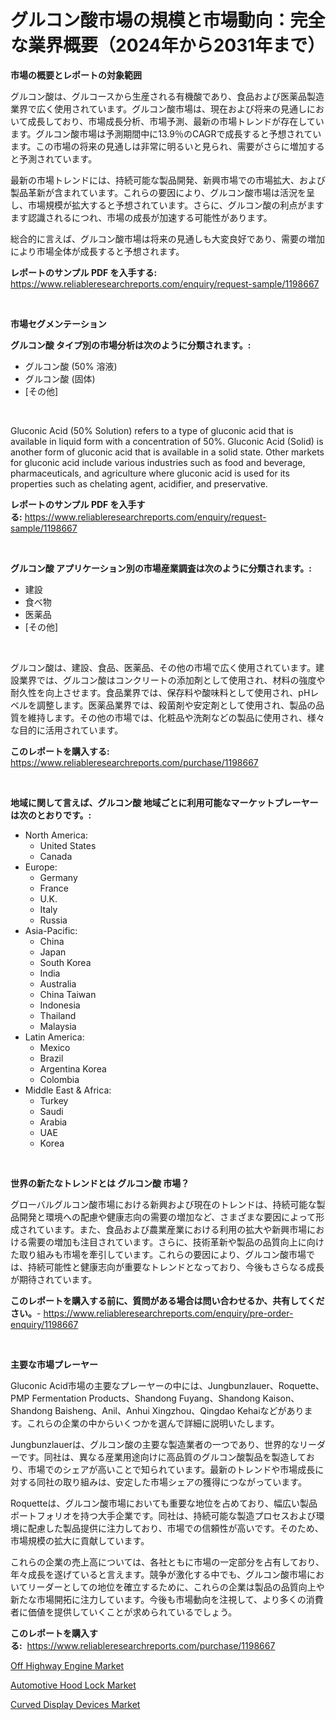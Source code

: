 <p><h1>グルコン酸市場の規模と市場動向：完全な業界概要（2024年から2031年まで）</h1></p><p><strong>市場の概要とレポートの対象範囲</strong></p>
<p><p>グルコン酸は、グルコースから生産される有機酸であり、食品および医薬品製造業界で広く使用されています。グルコン酸市場は、現在および将来の見通しにおいて成長しており、市場成長分析、市場予測、最新の市場トレンドが存在しています。グルコン酸市場は予測期間中に13.9％のCAGRで成長すると予想されています。この市場の将来の見通しは非常に明るいと見られ、需要がさらに増加すると予測されています。</p><p>最新の市場トレンドには、持続可能な製品開発、新興市場での市場拡大、および製品革新が含まれています。これらの要因により、グルコン酸市場は活況を呈し、市場規模が拡大すると予想されています。さらに、グルコン酸の利点がますます認識されるにつれ、市場の成長が加速する可能性があります。</p><p>総合的に言えば、グルコン酸市場は将来の見通しも大変良好であり、需要の増加により市場全体が成長すると予想されます。</p></p>
<p><strong>レポートのサンプル PDF を入手する:</strong> <a href="https://www.reliableresearchreports.com/enquiry/request-sample/1198667">https://www.reliableresearchreports.com/enquiry/request-sample/1198667</a></p>
<p>&nbsp;</p>
<p><strong>市場セグメンテーション</strong></p>
<p><strong>グルコン酸 タイプ別の市場分析は次のように分類されます。:</strong></p>
<p><ul><li>グルコン酸 (50% 溶液)</li><li>グルコン酸 (固体)</li><li>[その他]</li></ul></p>
<p>&nbsp;</p>
<p><p>Gluconic Acid (50% Solution) refers to a type of gluconic acid that is available in liquid form with a concentration of 50%. Gluconic Acid (Solid) is another form of gluconic acid that is available in a solid state. Other markets for gluconic acid include various industries such as food and beverage, pharmaceuticals, and agriculture where gluconic acid is used for its properties such as chelating agent, acidifier, and preservative.</p></p>
<p><strong>レポートのサンプル PDF を入手する:</strong>&nbsp;<a href="https://www.reliableresearchreports.com/enquiry/request-sample/1198667">https://www.reliableresearchreports.com/enquiry/request-sample/1198667</a></p>
<p>&nbsp;</p>
<p><strong> グルコン酸 アプリケーション別の市場産業調査は次のように分類されます。:</strong></p>
<p><ul><li>建設</li><li>食べ物</li><li>医薬品</li><li>[その他]</li></ul></p>
<p>&nbsp;</p>
<p><p>グルコン酸は、建設、食品、医薬品、その他の市場で広く使用されています。建設業界では、グルコン酸はコンクリートの添加剤として使用され、材料の強度や耐久性を向上させます。食品業界では、保存料や酸味料として使用され、pHレベルを調整します。医薬品業界では、殺菌剤や安定剤として使用され、製品の品質を維持します。その他の市場では、化粧品や洗剤などの製品に使用され、様々な目的に活用されています。</p></p>
<p><strong>このレポートを購入する:</strong>&nbsp; <a href="https://www.reliableresearchreports.com/purchase/1198667">https://www.reliableresearchreports.com/purchase/1198667</a></p>
<p>&nbsp;</p>
<p><strong>地域に関して言えば、グルコン酸 地域ごとに利用可能なマーケットプレーヤーは次のとおりです。:</strong></p>
<p><ul>
    <li>
        North America:
        <ul>
            <li>United States</li>
            <li>Canada</li>
        </ul>
    </li>
    <li>
        Europe:
        <ul>
            <li>Germany</li>
            <li>France</li>
            <li>U.K.</li>
            <li>Italy</li>
            <li>Russia</li>
        </ul>
    </li>
    <li>
        Asia-Pacific:
        <ul>
            <li>China</li>
            <li>Japan</li>
            <li>South Korea</li>
            <li>India</li>
            <li>Australia</li>
            <li>China Taiwan</li>
            <li>Indonesia</li>
            <li>Thailand</li>
            <li>Malaysia</li>
        </ul>
    </li>
    <li>
        Latin America:
        <ul>
            <li>Mexico</li>
            <li>Brazil</li>
            <li>Argentina Korea</li>
            <li>Colombia</li>
        </ul>
    </li>
    <li>
        Middle East & Africa:
        <ul>
            <li>Turkey</li>
            <li>Saudi</li>
            <li>Arabia</li>
            <li>UAE</li>
            <li>Korea</li>
        </ul>
    </li>
    </ul></p>
<p>&nbsp;</p>
<p><strong>世界の新たなトレンドとは グルコン酸 市場？</strong></p>
<p><p>グローバルグルコン酸市場における新興および現在のトレンドは、持続可能な製品開発と環境への配慮や健康志向の需要の増加など、さまざまな要因によって形成されています。また、食品および農業産業における利用の拡大や新興市場における需要の増加も注目されています。さらに、技術革新や製品の品質向上に向けた取り組みも市場を牽引しています。これらの要因により、グルコン酸市場では、持続可能性と健康志向が重要なトレンドとなっており、今後もさらなる成長が期待されています。</p></p>
<p><strong>このレポートを購入する前に、質問がある場合は問い合わせるか、共有してください。</strong>- <a href="https://www.reliableresearchreports.com/enquiry/pre-order-enquiry/1198667">https://www.reliableresearchreports.com/enquiry/pre-order-enquiry/1198667</a></p>
<p>&nbsp;</p>
<p><strong>主要な市場プレーヤー</strong></p>
<p><p>Gluconic Acid市場の主要なプレーヤーの中には、Jungbunzlauer、Roquette、PMP Fermentation Products、Shandong Fuyang、Shandong Kaison、Shandong Baisheng、Anil、Anhui Xingzhou、Qingdao Kehaiなどがあります。これらの企業の中からいくつかを選んで詳細に説明いたします。</p><p>Jungbunzlauerは、グルコン酸の主要な製造業者の一つであり、世界的なリーダーです。同社は、異なる産業用途向けに高品質のグルコン酸製品を製造しており、市場でのシェアが高いことで知られています。最新のトレンドや市場成長に対する同社の取り組みは、安定した市場シェアの獲得につながっています。</p><p>Roquetteは、グルコン酸市場においても重要な地位を占めており、幅広い製品ポートフォリオを持つ大手企業です。同社は、持続可能な製造プロセスおよび環境に配慮した製品提供に注力しており、市場での信頼性が高いです。そのため、市場規模の拡大に貢献しています。</p><p>これらの企業の売上高については、各社ともに市場の一定部分を占有しており、年々成長を遂げていると言えます。競争が激化する中でも、グルコン酸市場においてリーダーとしての地位を確立するために、これらの企業は製品の品質向上や新たな市場開拓に注力しています。今後も市場動向を注視して、より多くの消費者に価値を提供していくことが求められているでしょう。</p></p>
<p><strong>このレポートを購入する:</strong>&nbsp;&nbsp;<a href="https://www.reliableresearchreports.com/purchase/1198667">https://www.reliableresearchreports.com/purchase/1198667</a></p>
<p><p><a href="https://github.com/Angelnienowdseej3e45z3p8c/Market-Research-Report-List-1/blob/main/off-highway-engine-market.md">Off Highway Engine Market</a></p><p><a href="https://view.publitas.com/reportprime-1/global-automotive-hood-lock-market-size-and-market-trends-insights-and-projections-from-2023-to-2030/">Automotive Hood Lock Market</a></p><p><a href="https://view.publitas.com/reportprime-1/curved-display-devices-market-growth-market-trends-covid-19-impact-and-forecasts-for-period-from-2023-2030/">Curved Display Devices Market</a></p></p>